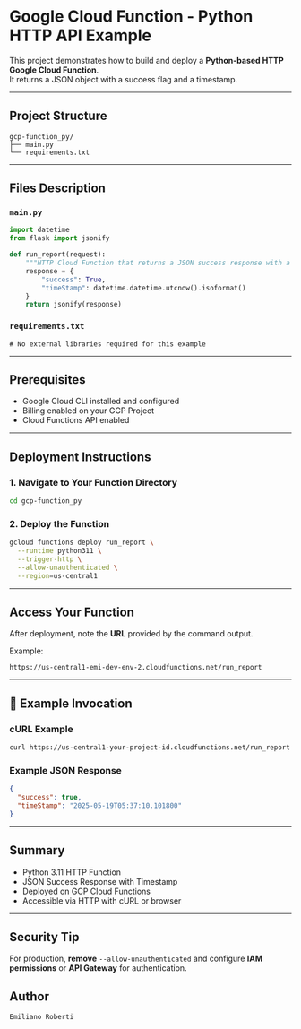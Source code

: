 # Google Cloud Function - Python HTTP API Example

This project demonstrates how to build and deploy a **Python-based HTTP Google Cloud Function**.  
It returns a JSON object with a success flag and a timestamp.

---

## Project Structure

```
gcp-function_py/
├── main.py
└── requirements.txt
```

---

## Files Description

### `main.py`

```python
import datetime
from flask import jsonify

def run_report(request):
    """HTTP Cloud Function that returns a JSON success response with a timestamp."""
    response = {
        "success": True,
        "timeStamp": datetime.datetime.utcnow().isoformat()
    }
    return jsonify(response)
```

### `requirements.txt`

```
# No external libraries required for this example
```

---

## Prerequisites

- Google Cloud CLI installed and configured
- Billing enabled on your GCP Project
- Cloud Functions API enabled

---

## Deployment Instructions

### 1. Navigate to Your Function Directory

```bash
cd gcp-function_py
```

### 2. Deploy the Function

```bash
gcloud functions deploy run_report \
  --runtime python311 \
  --trigger-http \
  --allow-unauthenticated \
  --region=us-central1
```

---

## Access Your Function

After deployment, note the **URL** provided by the command output.

Example:

```
https://us-central1-emi-dev-env-2.cloudfunctions.net/run_report
```

---

## 🧪 Example Invocation

### cURL Example

```bash
curl https://us-central1-your-project-id.cloudfunctions.net/run_report
```

### Example JSON Response

```json
{
  "success": true,
  "timeStamp": "2025-05-19T05:37:10.101800"
}
```

---

## Summary

- Python 3.11 HTTP Function
- JSON Success Response with Timestamp
- Deployed on GCP Cloud Functions
- Accessible via HTTP with cURL or browser

---

## Security Tip

For production, **remove** `--allow-unauthenticated` and configure **IAM permissions** or **API Gateway** for authentication.

## Author

`Emiliano Roberti`
